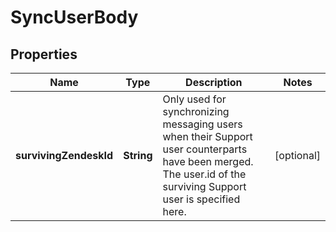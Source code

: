 

# SyncUserBody


## Properties

| Name | Type | Description | Notes |
|------------ | ------------- | ------------- | -------------|
|**survivingZendeskId** | **String** | Only used for synchronizing messaging users when their Support user counterparts have been merged. The user.id of the surviving Support user is specified here.   |  [optional] |



